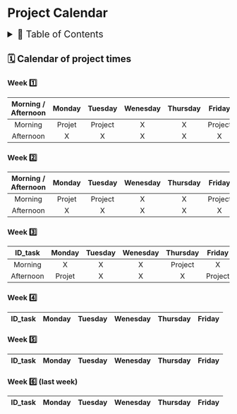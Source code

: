 # Project Calendar

<details>
<summary style="font-size:150%">
  📖 Table of Contents
</summary>

- [Project Calendar](#project-calendar)
  - [🗓️ Calendar of project times](#️-calendar-of-project-times)
    - [Week 1️⃣](#week-1️⃣)
    - [Week 2️⃣](#week-2️⃣)
    - [Week 3️⃣](#week-3️⃣)
    - [Week 4️⃣](#week-4️⃣)
    - [Week 5️⃣](#week-5️⃣)
    - [Week 6️⃣ (last week)](#week-6️⃣-last-week)

</details>

## 🗓️ Calendar of project times

### Week 1️⃣

| Morning / Afternoon  | Monday | Tuesday | Wenesday | Thursday | Friday |
| :-----: | :----: | :-----: | :------: | :------: | :----: |
| Morning | Projet | Project | X | X | Project|
| Afternoon | X | X | X | X | X |

### Week 2️⃣

| Morning / Afternoon  | Monday | Tuesday | Wenesday | Thursday | Friday |
| :-----: | :----: | :-----: | :------: | :------: | :----: |
| Morning | Projet | Project | X | X | Project|
| Afternoon | X | X | X | X | X |

### Week 3️⃣

| ID_task | Monday | Tuesday | Wenesday | Thursday | Friday |
| :-----: | :----: | :-----: | :------: | :------: | :----: |
| Morning | X | X | X |Project| X |
| Afternoon |  Projet | X | X | X | Project |

### Week 4️⃣

| ID_task | Monday | Tuesday | Wenesday | Thursday | Friday |
| :-----: | :----: | :-----: | :------: | :------: | :----: |

### Week 5️⃣

| ID_task | Monday | Tuesday | Wenesday | Thursday | Friday |
| :-----: | :----: | :-----: | :------: | :------: | :----: |

### Week 6️⃣ (last week)

| ID_task | Monday | Tuesday | Wenesday | Thursday | Friday |
| :-----: | :----: | :-----: | :------: | :------: | :----: |
